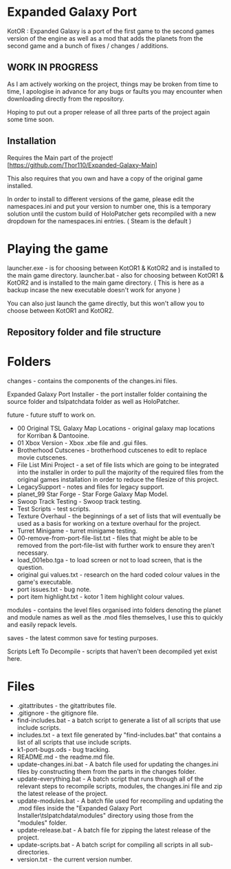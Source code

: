 # Expanded Galaxy Port
KotOR : Expanded Galaxy is a port of the first game to the second games version of the engine as well as a mod that adds the planets from the second game and a bunch of fixes / changes / additions.

## WORK IN PROGRESS

As I am actively working on the project, things may be broken from time to time, I apologise in advance for any bugs or faults you may encounter when downloading directly from the repository.

Hoping to put out a proper release of all three parts of the project again some time soon.

## Installation

Requires the Main part of the project! [https://github.com/Thor110/Expanded-Galaxy-Main]

This also requires that you own and have a copy of the original game installed.

In order to install to different versions of the game, please edit the namespaces.ini and put your version to number one, this is a temporary solution until the custom build of HoloPatcher gets recompiled with a new dropdown for the namespaces.ini entries. ( Steam is the default )

# Playing the game

launcher.exe - is for choosing between KotOR1 & KotOR2 and is installed to the main game directory.
launcher.bat - also for choosing between KotOR1 & KotOR2 and is installed to the main game directory. ( This is here as a backup incase the new executable doesn't work for anyone )

You can also just launch the game directly, but this won't allow you to choose between KotOR1 and KotOR2.

## Repository folder and file structure
# Folders
changes - contains the components of the changes.ini files.

Expanded Galaxy Port Installer - the port installer folder containing the source folder and tslpatchdata folder as well as HoloPatcher.

future - future stuff to work on.
- 00 Original TSL Galaxy Map Locations - original galaxy map locations for Korriban & Dantooine.
- 01 Xbox Version - Xbox .xbe file and .gui files.
- Brotherhood Cutscenes - brotherhood cutscenes to edit to replace movie cutscenes.
- File List Mini Project - a set of file lists which are going to be integrated into the installer in order to pull the majority of the required files from the original games installation in order to reduce the filesize of this project.
- LegacySupport - notes and files for legacy support.
- planet_99 Star Forge - Star Forge Galaxy Map Model.
- Swoop Track Testing - Swoop track testing.
- Test Scripts - test scripts.
- Texture Overhaul - the beginnings of a set of lists that will eventually be used as a basis for working on a texture overhaul for the project.
- Turret Minigame - turret minigame testing.
- 00-remove-from-port-file-list.txt - files that might be able to be removed from the port-file-list with further work to ensure they aren't necessary.
- load_001ebo.tga - to load screen or not to load screen, that is the question.
- original gui values.txt - research on the hard coded colour values in the game's executable.
- port issues.txt - bug note.
- port item highlight.txt - kotor 1 item highlight colour values.

modules - contains the level files organised into folders denoting the planet and module names as well as the .mod files themselves, I use this to quickly and easily repack levels.

saves - the latest common save for testing purposes.

Scripts Left To Decompile - scripts that haven't been decompiled yet exist here.

# Files
- .gitattributes - the gitattributes file.
- .gitignore - the gitignore file.
- find-includes.bat - a batch script to generate a list of all scripts that use include scripts.
- includes.txt - a text file generated by "find-includes.bat" that contains a list of all scripts that use include scripts.
- k1-port-bugs.ods - bug tracking.
- README.md - the readme.md file.
- update-changes.ini.bat - A batch file used for updating the changes.ini files by constructing them from the parts in the changes folder.
- update-everything.bat - A batch script that runs through all of the relevant steps to recompile scripts, modules, the changes.ini file and zip the latest release of the project.
- update-modules.bat - A batch file used for recompiling and updating the .mod files inside the "Expanded Galaxy Port Installer\tslpatchdata\modules" directory using those from the "modules" folder.
- update-release.bat - A batch file for zipping the latest release of the project.
- update-scripts.bat - A batch script for compiling all scripts in all sub-directories.
- version.txt - the current version number.